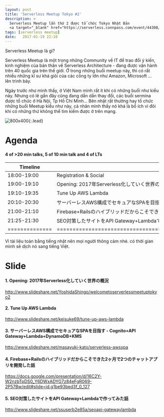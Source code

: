 ```yaml
---
layout: post
title: 'Serverless Meetup Tokyo #2'
description: >
  Serverless Meetup lần thứ 2 được tổ chức Tokyo Nhật Bản
  <a target="_blank" href="https://serverless.connpass.com/event/44308/">https://serverless.connpass.com/event/44308/</a>
tags: [serverless meetup]
date:   2017-01-19 22:10
---
```


Serverless Meetup là gì?

Serverless Meetup là một trong những Community về IT để trao đổi ý kiến, kinh nghiệm của bản thân về  Serverless Architecture - đang được vận hành trên 40 quốc gia trên thế giới. Ở trong những buổi meetup này, thì có rất nhiều những kĩ sư khá giỏi của các công ty lớn như Amazon, Microsoft ... lên trình bày. 

Ngày trước như mình thấy, ở Việt Nam mình rất ít khi có những buổi như kiểu này. Nhưng có lẽ gần đây cũng đang dần dần thay đổi,
các buổi sermina được tổ chức ở Hà Nội, Tp Hồ Chí Minh...
Bên nhật rất thường hay tổ chức những buổi Meetup kiểu như này, cá nhân mình thấy nó khá là bổ ích vì đôi khi có những thứ không thể tìm kiếm được ở trên mạng. 


![800x400](https://s3-ap-northeast-1.amazonaws.com/serverlessmeetup/serverless.png){:.lead}


# Agenda

#### 4 of >20 min talks, 5 of 10 min talk and 4 of LTs

| Timeline     | Title                                                                           | Speaker                   |
|--------------|---------------------------------------------------------------------------------|---------------------------|
| 18:00-19:00  |  Registration & Social                                                          |        /                  |
| 19:00-19:10  |  Opening: 2017年Serverless化していく世界の概況                                      |  吉田真吾 (セクションナイン)|
| 19:10-19:35  |  Tune Up AWS Lambda                                                              |  西谷圭介 (AWS)           |
| 20:10-20:30  |  サーバーレスAWS構成でセキュアなSPAを目指す - Cognito+API Gateway+Lambda+DynamoDB+KMS |  加藤雅之 (ハンズラボ)     |
| 21:00-21:10  |  Firebase+Railsのハイブリッドだからこそできた2ヶ月で2つのチャットアプリを開発した話	      |  安尾友佑 (Redish)        |
| 21:25-21:30  |  SEO対策したサイトをAPI Gateway+Lambdaで作ってみた話                                 |  平田貴大 (カラダメディカ)  |
|==============|==================================================================================|=========================|



Vì tài liệu toàn bằng tiếng nhật nên mọi người thông cảm nhé. có thời gian mình sẽ dịch nó sang tiếng Việt.

# Slide

#### 1. Opening: 2017年Serverless化していく世界の概況

<a target="_blank" href="http://www.slideshare.net/YoshidaShingo/welcometoserverlessmeetuptokyo2">http://www.slideshare.net/YoshidaShingo/welcometoserverlessmeetuptokyo2</a>


#### 2. Tune Up AWS Lambda

<a target="_blank" href="http://www.slideshare.net/keisuke69/tune-up-aws-lambda">http://www.slideshare.net/keisuke69/tune-up-aws-lambda</a>


#### 3. サーバーレスAWS構成でセキュアなSPAを目指す - Cognito+API Gateway+Lambda+DynamoDB+KMS

<a target="_blank" href="http://www.slideshare.net/masayuki-kato/serverless-awsspa">http://www.slideshare.net/masayuki-kato/serverless-awsspa</a>


#### 4. Firebase+Railsのハイブリッドだからこそできた2ヶ月で2つのチャットアプリを開発した話

<a target="_blank" href="https://docs.google.com/presentation/d/16C2Y-W2nzbTpDS0_Y6DWxADYG7z84eFgR069-2P57Bw/edit#slide=id.g1be93bed3f_0_127">https://docs.google.com/presentation/d/16C2Y-W2nzbTpDS0_Y6DWxADYG7z84eFgR069-2P57Bw/edit#slide=id.g1be93bed3f_0_127</a>


#### 5. SEO対策したサイトをAPI Gateway+Lambdaで作ってみた話

<a target="_blank" href="http://www.slideshare.net/ssuserb2e85a/seoapi-gatewaylambda">http://www.slideshare.net/ssuserb2e85a/seoapi-gatewaylambda</a>